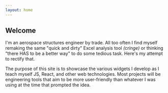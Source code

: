 ```yaml
---
layout: home
---
```

## Welcome
I'm an aerospace structures engineer by trade. All too often I find myself remaking the same "quick and dirty" Excel analysis tool *(cringe)* or thinking "there HAS to be a better way" to do some tedious task. Here's my attempt to rectify that.

The purpose of this site is to showcase the various widgets I develop as I teach myself JS, React, and other web technologies. Most projects will be engineering tools that aim to be more user-friendly than whatever I was using at the time that prompted the idea.


